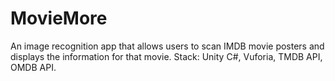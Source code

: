 # MovieMore
An image recognition app that allows users to scan IMDB movie posters and displays the information for that movie. Stack: Unity C#, Vuforia, TMDB API, OMDB API. 
